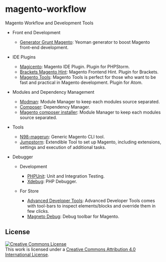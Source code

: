 # magento-workflow
Magento Workflow and Development Tools

+ Front end Development
  + [Generator Grunt Magento](https://www.npmjs.com/package/generator-grunt-magento): Yeoman generator to boost Magento front-end development.

+ IDE Plugins
  + [Magicento](http://magicento.com/): Magento IDE Plugin. Plugin for PHPStorm.
  + [Brackets Magento Hint](https://github.com/rafaelstz/brackets-magento-hint): Magento Frontend Hint. Plugin for Brackets.
  + [Magento Tools](https://atom.io/packages/magento-tools): Magento Tools is perfect for those who want to be fast and practical in Magento development. Plugin for Atom.

+ Modules and Dependency Management
  + [Modman](https://github.com/colinmollenhour/modman): Module Manager to keep each modules source separated.
  + [Composer](https://getcomposer.org/): Dependency Manager.
  + [Magento composer installer](http://magebase.com/magento-tutorials/composer-with-magento/): Module Manager to keep each modules source separated.

+ Tools
  + [N98-magerun](https://github.com/netz98/n98-magerun): Generic Magento CLI tool.
  + [Jumpstorm](https://github.com/netresearch/jumpstorm): Extendible Tool to set up Magento, including extensions, settings and execution of additional tasks.

+ Debugger
  + Development
    + [PHPUnit](http://phpunit.de/manual/current/en/index.html): Unit and Integration Testing.
    + [Xdebug](http://xdebug.org/): PHP Debugger.

  + For Store
    + [Advanced Developer Tools](http://www.magentocommerce.com/magento-connect/advanced-developer-tools.html): Advanced Developer Tools comes with tool-bars to inspect elements/blocks and override them in few clicks.
    + [Magneto Debug](http://www.magentocommerce.com/magento-connect/magneto-debug.html): Debug toolbar for Magento.

## License

<a rel="license" href="http://creativecommons.org/licenses/by/4.0/"><img alt="Creative Commons License" style="border-width:0" src="https://i.creativecommons.org/l/by/4.0/88x31.png" /></a><br />This work is licensed under a <a rel="license" href="http://creativecommons.org/licenses/by/4.0/">Creative Commons Attribution 4.0 International License</a>.
